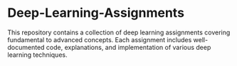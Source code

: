 # Deep-Learning-Assignments
This repository contains a collection of deep learning assignments covering fundamental to advanced concepts. Each assignment includes well-documented code, explanations, and implementation of various deep learning techniques.
